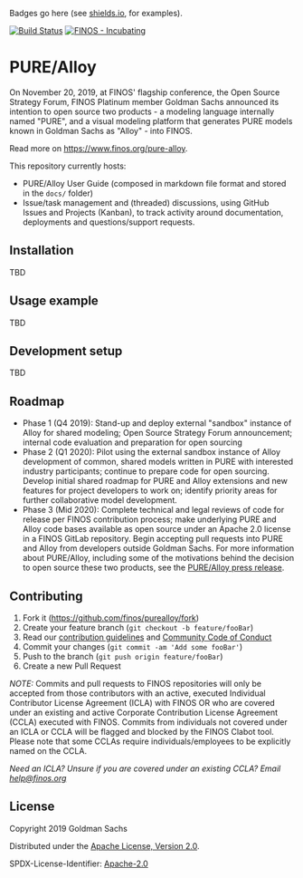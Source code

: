 Badges go here (see [shields.io](https://shields.io/), for examples).

[![Build Status](https://travis-ci.com/finos-admin/purealloy.svg?token=pqqpLyKQyKTy9sWFPywW&branch=master)](https://travis-ci.com/finos-admin/purealloy)
[![FINOS - Incubating](https://cdn.jsdelivr.net/gh/finos/contrib-toolbox@master/images/badge-incubating.svg)](https://finosfoundation.atlassian.net/wiki/display/FINOS/Incubating)

# PURE/Alloy

On November 20, 2019, at FINOS' flagship conference, the Open Source Strategy Forum, FINOS Platinum member Goldman Sachs announced its intention to open source two products - a modeling language internally named "PURE", and a visual modeling platform that generates PURE models known in Goldman Sachs as "Alloy" - into FINOS.

Read more on https://www.finos.org/pure-alloy.

This repository currently hosts:
- PURE/Alloy User Guide (composed in markdown file format and stored in the `docs/` folder)
- Issue/task management and (threaded) discussions, using GitHub Issues and Projects (Kanban), to track activity around documentation, deployments and questions/support requests.

## Installation
TBD

## Usage example
TBD

## Development setup
TBD

## Roadmap

- Phase 1 (Q4 2019): Stand-up and deploy external "sandbox" instance of Alloy for shared modeling; Open Source Strategy Forum announcement; internal code evaluation and preparation for open sourcing
- Phase 2 (Q1 2020): Pilot using the external sandbox instance of Alloy development of common, shared models written in PURE with interested industry participants; continue to prepare code for open sourcing. Develop initial shared roadmap for PURE and Alloy extensions and new features for project developers to work on; identify priority areas for further collaborative model development.
- Phase 3 (Mid 2020): Complete technical and legal reviews of code for release per FINOS contribution process; make underlying PURE and Alloy code bases available as open source under an Apache 2.0 license in a FINOS GitLab repository. Begin accepting pull requests into PURE and Alloy from developers outside Goldman Sachs.
For more information about PURE/Alloy, including some of the motivations behind the decision to open source these two products, see the [PURE/Alloy press release](https://www.finos.org/press/goldman-announces-pure-alloy-contribution).

## Contributing

1. Fork it (<https://github.com/finos/purealloy/fork>)
2. Create your feature branch (`git checkout -b feature/fooBar`)
3. Read our [contribution guidelines](.github/CONTRIBUTING.md) and [Community Code of Conduct](https://www.finos.org/code-of-conduct)
4. Commit your changes (`git commit -am 'Add some fooBar'`)
5. Push to the branch (`git push origin feature/fooBar`)
6. Create a new Pull Request

_NOTE:_ Commits and pull requests to FINOS repositories will only be accepted from those contributors with an active, executed Individual Contributor License Agreement (ICLA) with FINOS OR who are covered under an existing and active Corporate Contribution License Agreement (CCLA) executed with FINOS. Commits from individuals not covered under an ICLA or CCLA will be flagged and blocked by the FINOS Clabot tool. Please note that some CCLAs require individuals/employees to be explicitly named on the CCLA.

*Need an ICLA? Unsure if you are covered under an existing CCLA? Email [help@finos.org](mailto:help@finos.org)*


## License

Copyright 2019 Goldman Sachs

Distributed under the [Apache License, Version 2.0](http://www.apache.org/licenses/LICENSE-2.0).

SPDX-License-Identifier: [Apache-2.0](https://spdx.org/licenses/Apache-2.0)
